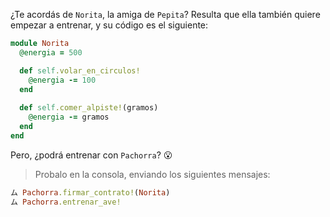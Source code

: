 ¿Te acordás de `Norita`, la amiga de `Pepita`? Resulta que ella también quiere empezar a entrenar, y su código es el siguiente:

```ruby
module Norita
  @energia = 500

  def self.volar_en_circulos!
    @energia -= 100
  end
  
  def self.comer_alpiste!(gramos)
    @energia -= gramos
  end  
end
```

Pero, ¿podrá entrenar con `Pachorra`? :open_mouth:

> Probalo en la consola, enviando los siguientes mensajes:
> 
```ruby
ム Pachorra.firmar_contrato!(Norita)
ム Pachorra.entrenar_ave!
```
